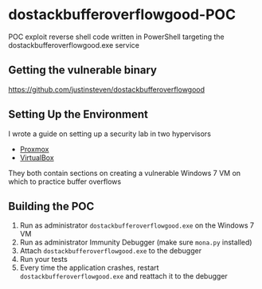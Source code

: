 # dostackbufferoverflowgood-POC
POC exploit reverse shell code written in PowerShell targeting the dostackbufferoverflowgood.exe service

## Getting the vulnerable binary
https://github.com/justinsteven/dostackbufferoverflowgood

## Setting Up the Environment
I wrote a guide on setting up a security lab in two hypervisors
- [Proxmox](https://docs.google.com/document/d/1X7vj1WOXXssWHVfvdgrPmuJ9AgVAN8-mqGZ0eQbIevk/edit)
- [VirtualBox](https://docs.google.com/document/d/1DH-epmXJMvQtOnDQYa3zUXvq9497Mm3276K8frNz2UM/edit)

They both contain sections on creating a vulnerable Windows 7 VM on which to practice buffer overflows

## Building the POC
1. Run as administrator `dostackbufferoverflowgood.exe` on the Windows 7 VM
2. Run as administrator Immunity Debugger (make sure `mona.py` installed)
3. Attach `dostackbufferoverflowgood.exe` to the debugger
4. Run your tests
5. Every time the application crashes, restart `dostackbufferoverflowgood.exe` and reattach it to the debugger
